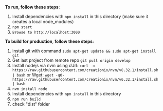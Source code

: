 **To run, follow these steps:**

1. Install dependencies with `npm install` in this directory (make sure it creates a local node_modules)
2. `npm start`
3. `Browse to http://localhost:3000`

**To build for production, follow these steps:**

1. Install git with command `sudo apt-get update && sudo apt-get install git`
2. Get last project from remote repo `git pull origin develop`
3. Install nodejs via nvm using cUrl: `curl -o- https://raw.githubusercontent.com/creationix/nvm/v0.32.1/install.sh | bash` or Wget: `wget -qO- https://raw.githubusercontent.com/creationix/nvm/v0.32.1/install.sh | bash`
4. `nvm install node`
5. Install dependencies with `npm install` in this directory
6. `npm run build`
7. check "dist" folder
